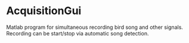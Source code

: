 AcquisitionGui
==============

Matlab program for simultaneous recording bird song and other signals.  Recording can be start/stop via automatic song detection.
